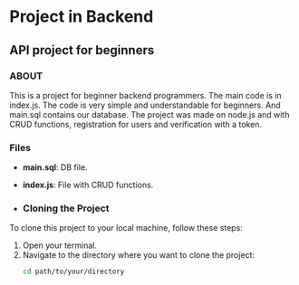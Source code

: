 
# Project in Backend

## API project for beginners

### ABOUT

This is a project for beginner backend programmers. The main code is in index.js. The code is very simple and understandable for beginners. And main.sql contains our database. The project was made on node.js and with CRUD functions, registration for users and verification with a token.

### Files

- **main.sql**: DB file.
- **index.js**: File with CRUD functions.

- ### Cloning the Project

To clone this project to your local machine, follow these steps:

1. Open your terminal.
2. Navigate to the directory where you want to clone the project:
   ```bash
   cd path/to/your/directory

